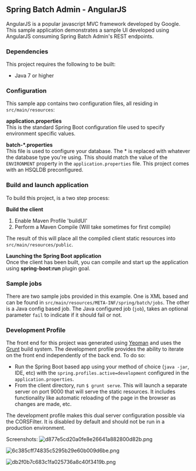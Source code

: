 ## Spring Batch Admin - AngularJS

AngularJS is a popular javascript MVC framework developed by Google.  This sample 
application demonstrates a sample UI developed using AngularJS consuming Spring Batch 
Admin's REST endpoints.
 
### Dependencies

This project requires the following to be built:

* Java 7 or higher

### Configuration

This sample app contains two configuration files, all residing in `src/main/resources`:

**application.properties**  
This is the standard Spring Boot configuration file used to specify environment specific values.

**batch-*.properties**  
This file is used to configure your database.  The * is replaced with whatever the database type you're using.  This should match the value of the `ENVIRONMENT` property in the `application.properties` file.  This project comes with an HSQLDB preconfigured.

### Build and launch application

To build this project, is a two step process:

**Build the client**  
1. Enable Maven Profile 'buildUI'  
2. Perform a Maven Compile (Will take sometimes for first compile)

The result of this will place all the compiled client static resources into `src/main/resources/public`.

**Launching the Spring Boot application**  
Once the client has been built, you can compile and start up the application using **spring-boot:run** plugin goal.

### Sample jobs
There are two sample jobs provided in this example.  One is XML based and can be found in `src/main/resources/META-INF/spring/batch/jobs`.  The other is a Java config based job.  The Java configured job (`job`), takes an optional parameter `fail` to indicate if it should fail or not.

### Development Profile
The front end for this project was generated using [Yeoman](http://yeoman.io) and uses the [Grunt](http://gruntjs.com) build system.  The development profile provides the ability to iterate on the front end independently of the back end.  To do so:

* Run the Spring Boot based app using your method of choice (`java -jar`, IDE, etc) with the `spring.profiles.active=development` configured in the `application.properties`.
* From the client directory, run `$ grunt serve`.  This will launch a separate server on port 9000 that will serve the static resources.  It includes functionality like automatic reloading of the page in the browser as changes are made, etc.

The development profile makes this dual server configuration possible via the CORSFilter.  It is disabled by default and should not be run in a production environment.

Screenshots:
![d877e5cd20a0fe8e26641a882800d82b.png](https://pictr.com/images/2016/12/17/d877e5cd20a0fe8e26641a882800d82b.png)

![6c385cff74835c5295b29e60b009d6be.png](https://pictr.com/images/2016/12/17/6c385cff74835c5295b29e60b009d6be.png)

![db2f0b7c683c1fa025736a8c40f3419b.png](https://pictr.com/images/2016/12/17/db2f0b7c683c1fa025736a8c40f3419b.png)


